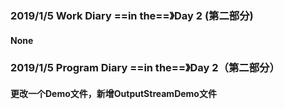 ### 2019/1/5	Work Diary ==in the==》Day 2 (第二部分)

#### None

### 2019/1/5	Program Diary	==in the==》Day 2（第二部分）

#### 更改一个Demo文件，新增OutputStreamDemo文件